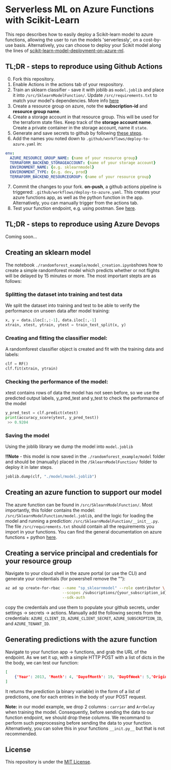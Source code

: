 # Serverless ML on Azure Functions with Scikit-Learn

This repo describes how to easily deploy a Scikit-learn model to azure functions, allowing the user to run the models 'serverlessly', on a cost-by-use basis. Alternatively, you can choose to deploy your Scikit model along the lines of [scikit-learn-model-deployment-on-azure-ml](https://learn.microsoft.com/en-us/azure/databricks/applications/mlflow/scikit-learn-model-deployment-on-azure-ml). 

## TL;DR - steps to reproduce using Github Actions
0. Fork this repository.
1. Enable Actions in the actions tab of your respository.
2. Train an sklearn classifier - save it with joblib as `model.joblib` and place it into `/src/SklearnModelFunction/`. Update `/src/requirements.txt` to match your model's dependencies. More info [here](#creating-an-sklearn-model)
3. Create a resource group on azure, note the **subscription-id** and **resource group name**. 
4. Create a storage account in that resource group. This will be used for the terraform state files. Keep track of the **storage account name**. Create a private container in the storage account, name it `state`. 
5. Generate and save secrets to github by following [these steps](#creating-a-service-principal-and-credentials-for-your-resource-group). 
6. Add the names you noted down to `.github/workflows/deploy-to-azure.yaml` in:
```yaml
env: 
  AZURE_RESOURCE_GROUP_NAME: {name of your resource group}
  TERRAFORM_BACKEND_STORAGEACCOUNT: {name of your storage account}
  ENVIRONMENT_NAME: {e.g. sklearnmodel}
  ENVIRONMENT_TYPE: {e.g. dev, prod}
  TERRAFORM_BACKEND_RESOURCEGROUP: {name of your resource group}
```
7. Commit the changes to your fork. **on-push**, a github actions pipeline is triggered: `.github/workflows/deploy-to-azure.yaml`. This creates your azure functions app, as well as the python function in the app. Alternatively, you can manually trigger from the actions tab. 
8. Test your function endpoint, e.g. using postman. See [here](#generating-predictions-with-the-azure-function). 

## TL;DR - steps to reproduce using Azure Devops

Coming soon...

## Creating an sklearn model
The notebook `./randomforest_example/model_creation.ipynb`shows how to create a simple randomforest model which predicts whether or not flights will be delayed by 15 minutes or more. The most important stepts are as follows: 

### Splitting the dataset into training and test data
We split the dataset into training and test to be able to verify the performance on unseen data after model training:
```py 
x, y = data.iloc[:,:-1], data.iloc[:,-1]
xtrain, xtest, ytrain, ytest = train_test_split(x, y)
```

### Creating and fitting the classifier model: 
A randomforest classifier object is created and fit with the training data and labels: 
```py
clf = RF()
clf.fit(xtrain, ytrain)
```

### Checking the performance of the model:
xtest contains rows of data the model has not seen before, so we use the predicted output labels, y_pred_test and y_test to check the performance of the model  
```py
y_pred_test = clf.predict(xtest)
print(accuracy_score(ytest, y_pred_test))
 >> 0.9204
```

### Saving the model
Using the joblib library we dump the model into `model.joblib`

**!!Note** -  this model is now saved in the `./randomforest_example/model` folder and should be (manually) placed in the `/SklearnModelFunction/` folder to deploy it in later steps. 
```py
joblib.dump(clf, "./model/model.joblib")
```

## Creating an azure function to support our model
The azure function can be found in `/src/SklearnModelFunction/`. Most importantly, this folder contains the model: `/src/SklearnModelFunction/model.joblib`, and the logic for loading the model and running a prediction: `/src/SklearnModelFunction/__init__.py`. The file `/src/requirements.txt` should contain all the requirements you import in your functions. You can find the general documentation on azure functions + python [here](https://learn.microsoft.com/en-us/azure/azure-functions/functions-reference-python?tabs=asgi%2Capplication-level).  


## Creating a service principal and credentials for your resource group
Navigate to your cloud shell in the azure portal (or use the CLI) and generate your credentials (for powershell remove the "\"): 

```bash
az ad sp create-for-rbac --name "sp_sklearnmodel" --role contributor \
                         --scopes /subscriptions/{your_subscription_id}/resourceGroups/{your_rg} \
                         --sdk-auth
```

copy the credentials and use them to populate your github secrets, under settings -> secrets -> actions. Manually add the following secrets from the credentials: `AZURE_CLIENT_ID`, `AZURE_CLIENT_SECRET`, `AZURE_SUBSCRIPTION_ID`, and `AZURE_TENANT_ID`. 

## Generating predictions with the azure function
Navigate to your function app -> functions, and grab the URL of the endpoint. As we set it up, with a simple HTTP POST with a list of dicts in the the body, we can test our function:

```json
[
    {'Year': 2013, 'Month': 4, 'DayofMonth': 19, 'DayOfWeek': 5,'OriginAirportID': 11433, 'DestAirportID': 13303, 'CRSDepTime': 837, 'DepDelay': '-3.0', 'DepDel15': 0.0, 'CRSArrTime': 1138, 'ArrDelay': 0.0, 'Cancelled': 0.0 }
] 
```

It returns the prediction (a binary variable) in the form of a list of predictions, one for each entries in the body of your POST request. 
 
**Note:** in our model example, we drop 2 columns : `carrier` and `ArrDelay` when training the model. Consequently, before sending the data to our function endpoint, we should drop these columns. We recommand to perform such preprocessing before sending the data to your function. Alternatively, you can solve this in your functions `__init.py__` but that is not recommended. 

## License
This repository is under the [MIT License](https://github.com/Jakob-98/serverless-ml-azure-functions-scitkit-learn/blob/master/licence.md).
